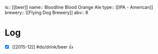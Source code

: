 is:: [[beer]]
name:: Bloodline Blood Orange Ale
type:: [[IPA - American]]
brewery:: [[Flying Dog Brewery]]
abv:: 8

# Log
- [x] [[2015-12]] #do/drink/beer 👍
